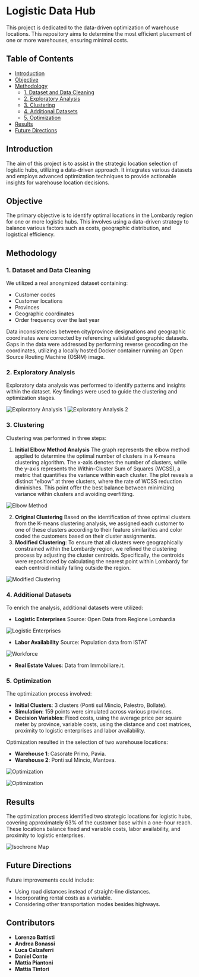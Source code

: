 # Logistic Data Hub
This project is dedicated to the data-driven optimization of warehouse locations. This repository aims to determine the most efficient placement of one or more warehouses, ensuring minimal costs.

## Table of Contents

- [Introduction](#introduction)
- [Objective](#objective)
- [Methodology](#methodology)
  - [1. Dataset and Data Cleaning](#1-dataset-and-data-cleaning)
  - [2. Exploratory Analysis](#2-exploratory-analysis)
  - [3. Clustering](#3-clustering)
  - [4. Additional Datasets](#4-additional-datasets)
  - [5. Optimization](#5-optimization)
- [Results](#results)
- [Future Directions](#future-directions)

## Introduction

The aim of this project is to assist in the strategic location selection of logistic hubs, utilizing a data-driven approach. It integrates various datasets and employs advanced optimization techniques to provide actionable insights for warehouse location decisions.

## Objective

The primary objective is to identify optimal locations in the Lombardy region for one or more logistic hubs. This involves using a data-driven strategy to balance various factors such as costs, geographic distribution, and logistical efficiency.

## Methodology

### 1. Dataset and Data Cleaning

We utilized a real anonymized dataset containing:
- Customer codes
- Customer locations
- Provinces
- Geographic coordinates
- Order frequency over the last year

Data inconsistencies between city/province designations and geographic coordinates were corrected by referencing validated geographic datasets. Gaps in the data were addressed by performing reverse geocoding on the coordinates, utilizing a locally hosted Docker container running an Open Source Routing Machine (OSRM) image.


### 2. Exploratory Analysis

Exploratory data analysis was performed to identify patterns and insights within the dataset. Key findings were used to guide the clustering and optimization stages.
<div class="image-grid">
    <img src="images/Ex_Analysis2.png" alt="Exploratory Analysis 1">
    <img src="images/Ex_Analysis1.png" alt="Exploratory Analysis 2">
</div>

### 3. Clustering

Clustering was performed in three steps:
1. **Initial Elbow Method Analysis**
The graph represents the elbow method applied to determine the optimal number of clusters in a K-means clustering algorithm. The x-axis denotes the number of clusters, while the y-axis represents the Within-Cluster Sum of Squares (WCSS), a metric that quantifies the variance within each cluster. The plot reveals a distinct "elbow" at three clusters, where the rate of WCSS reduction diminishes. This point offer the best balance between minimizing variance within clusters and avoiding overfitting.

![Elbow Method](images/Elbow.png)

2. **Original Clustering**
Based on the identification of three optimal clusters from the K-means clustering analysis, we assigned each customer to one of these clusters according to their feature similarities and color coded the customers based on their cluster assignments.
3. **Modified Clustering**: 
To ensure that all clusters were geographically constrained within the Lombardy region, we refined the clustering process by adjusting the cluster centroids. Specifically, the centroids were repositioned by calculating the nearest point within Lombardy for each centroid initially falling outside the region.

![Modified Clustering](images/Modified_Clusters.png)

### 4. Additional Datasets

To enrich the analysis, additional datasets were utilized:
- **Logistic Enterprises**
Source: Open Data from Regione Lombardia
  
![Logistic Enterprises](images/Logistic_Companies.png)

- **Labor Availability**
Source: Population data from ISTAT

![Workforce](images/Workforce.png)

- **Real Estate Values**: Data from Immobiliare.it.

### 5. Optimization

The optimization process involved:
- **Initial Clusters**: 3 clusters (Ponti sul Mincio, Palestro, Bollate).
- **Simulation**: 159 points were simulated across various provinces.
- **Decision Variables**: Fixed costs, using the average price per square meter by province, variable costs, using the distance and cost matrices, proximity to logistic enterprises and labor availability.

Optimization resulted in the selection of two warehouse locations:
- **Warehouse 1**: Casorate Primo, Pavia.
- **Warehouse 2**: Ponti sul Mincio, Mantova.

![Optimization](images/Warehouse_Location.png)

![Optimization](images/Warehouse_Distribution.png)

## Results

The optimization process identified two strategic locations for logistic hubs, covering approximately 63% of the customer base within a one-hour reach. These locations balance fixed and variable costs, labor availability, and proximity to logistic enterprises.

![Isochrone Map](images/Isochrone.png)

## Future Directions

Future improvements could include:
- Using road distances instead of straight-line distances.
- Incorporating rental costs as a variable.
- Considering other transportation modes besides highways.

## Contributors

- **Lorenzo Battisti**
- **Andrea Bonassi**
- **Luca Calzaferri**
- **Daniel Conte**
- **Mattia Piantoni**
- **Mattia Tintori**
